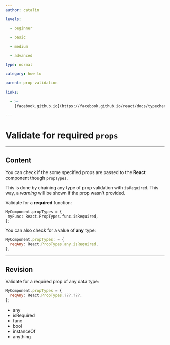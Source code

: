 ```yaml
---
author: catalin

levels:

  - beginner

  - basic

  - medium

  - advanced

type: normal

category: how to

parent: prop-validation

links:

  - >-
    [facebook.github.io](https://facebook.github.io/react/docs/typechecking-with-proptypes.html){website}

---
```

# Validate for required `props`

---
## Content

You can check if the some specified props are passed to the **React** component though `propTypes`.

This is done by chaining any type of prop validation with `isRequired`. This way, a *warning* will be shown if the prop wasn't provided.

Validate for a **required** function:
```
MyComponent.propTypes = {
 myFunc: React.PropTypes.func.isRequired,
};
```

You can also check for a value of **any** type:
```jsx
MyComponent.propTypes: = {
  reqAny: React.PropTypes.any.isRequired,
},
```

---
## Revision

Validate for a required prop of any data type:
```jsx
MyComponent.propTypes = {
  reqAny: React.PropTypes.???.???,
};
```

*  any
*  isRequired
*  func
*  bool
*  instanceOf
*  anything
